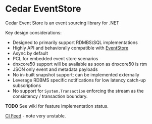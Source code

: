 # Cedar EventStore

Cedar Event Store is an event sourcing library for .NET

Key design considerations:

 - Designed to primarily support RDMBS\SQL implementations
 - Highly API and behaviorally compatible with [EventStore](https://geteventstore.com/)
 - Async by default
 - PCL for embedded event store scenarios
 - dnxcore50 support will be available as soon as dnxcore50 is rtm
 - JSON only event and metadata payloads
 - No in-built snapshot support; can be implemented externally
 - Leverage RDBMS specific notifications for low latency catch-up subscriptions
 - No support for `System.Transaction` enforcing the stream as the consistency / transaction boundary.

**TODO** See wiki for feature implementation status.

[CI Feed](https://www.myget.org/F/cedar/api/v2) - note very unstable.
